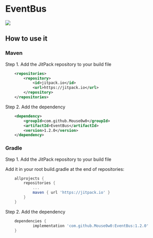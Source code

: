 # EventBus
[![](https://jitpack.io/v/Mouse0w0/EventBus.svg)](https://jitpack.io/#Mouse0w0/EventBus)

## How to use it

### Maven
Step 1. Add the JitPack repository to your build file

```xml
	<repositories>
		<repository>
		    <id>jitpack.io</id>
		    <url>https://jitpack.io</url>
		</repository>
	</repositories>
```
Step 2. Add the dependency
```xml
	<dependency>
	    <groupId>com.github.Mouse0w0</groupId>
	    <artifactId>EventBus</artifactId>
	    <version>1.2.0</version>
	</dependency>
```
### Gradle
Step 1. Add the JitPack repository to your build file

Add it in your root build.gradle at the end of repositories:
```gradle
	allprojects {
		repositories {
			...
			maven { url 'https://jitpack.io' }
		}
	}
```
Step 2. Add the dependency
```gradle
	dependencies {
	        implementation 'com.github.Mouse0w0:EventBus:1.2.0'
	}
```
